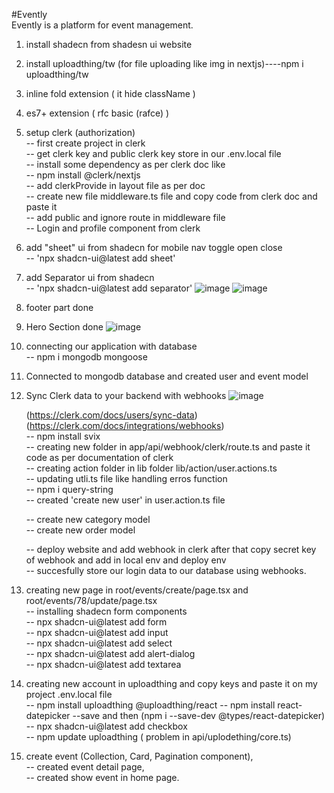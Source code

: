 #Evently  
Evently is a platform for event management.

1. install shadecn from shadesn ui website
2. install uploadthing/tw (for file uploading like img in nextjs)----npm i uploadthing/tw
3. inline fold extension ( it hide className )
4. es7+ extension ( rfc basic (rafce) )
5. setup clerk (authorization)  
   -- first create project in clerk  
   -- get clerk key and public clerk key store in our .env.local file  
   -- install some dependency as per clerk doc like  
   -- npm install @clerk/nextjs  
   -- add clerkProvide in layout file as per doc  
   -- create new file middleware.ts file and copy code from clerk doc and paste it  
   -- add public and ignore route in middleware file  
   -- Login and profile component from clerk
6. add "sheet" ui from shadecn for mobile nav toggle open close  
   -- 'npx shadcn-ui@latest add sheet'
7. add Separator ui from shadecn  
   -- 'npx shadcn-ui@latest add separator'
   ![image](https://github.com/Harrshhpattell/Evently/assets/102842153/87aa4dd2-afc5-43ec-8ca7-b47c8a80e0c8)
   ![image](https://github.com/Harrshhpattell/Evently/assets/102842153/209ee9c0-98d3-4e14-b515-1318158c3dd5)

8. footer part done
9. Hero Section done
   ![image](https://github.com/Harrshhpattell/Evently/assets/102842153/840632dd-6080-438b-9dd2-b7aaa5e06439)

10. connecting our application with database  
    -- npm i mongodb mongoose
11. Connected to mongodb database and created user and event model
12. Sync Clerk data to your backend with webhooks
    ![image](https://github.com/Harrshhpattell/Evently/assets/102842153/ee778f5e-a1ab-4cf3-9229-170ea30eb09c)

    (https://clerk.com/docs/users/sync-data)  
    (https://clerk.com/docs/integrations/webhooks)  
    -- npm install svix  
    -- creating new folder in app/api/webhook/clerk/route.ts and paste it code as per documentation of clerk  
    -- creating action folder in lib folder lib/action/user.actions.ts  
    -- updating utli.ts file like handling erros function  
    -- npm i query-string  
    -- created 'create new user' in user.action.ts file

    -- create new category model  
    -- create new order model

    -- deploy website and add webhook in clerk after that copy secret key of webhook and add in local env and deploy env  
    -- succesfully store our login data to our database using webhooks.

13. creating new page in root/events/create/page.tsx and root/events/78/update/page.tsx  
    -- installing shadecn form components  
    -- npx shadcn-ui@latest add form  
    -- npx shadcn-ui@latest add input  
    -- npx shadcn-ui@latest add select  
    -- npx shadcn-ui@latest add alert-dialog  
    -- npx shadcn-ui@latest add textarea

14. creating new account in uploadthing and copy keys and paste it on my project .env.local file  
    -- npm install uploadthing @uploadthing/react
    -- npm install react-datepicker --save and then (npm i --save-dev @types/react-datepicker)  
    -- npx shadcn-ui@latest add checkbox              
    -- npm update uploadthing ( problem in api/uplodething/core.ts)

15. create event (Collection, Card, Pagination component),        
     -- created event detail page,     
     -- created show event in home page.        